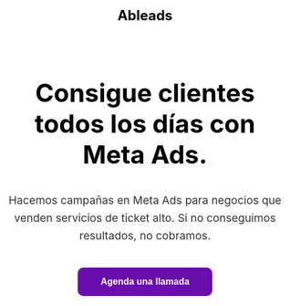 <!DOCTYPE html>
<html lang="es">
<head>
  <meta charset="UTF-8" />
  <meta name="viewport" content="width=device-width, initial-scale=1.0" />
  <title>Ableads</title>
  <link href="https://fonts.googleapis.com/css2?family=Inter:wght@400;600;700&display=swap" rel="stylesheet">
  <style>
    :root {
      --primary: #6a0dad;
      --text: #000000;
      --bg: #ffffff;
    }

    * {
      margin: 0;
      padding: 0;
      box-sizing: border-box;
    }

    html, body {
      font-family: 'Inter', sans-serif;
      background-color: var(--bg);
      color: var(--text);
      height: 100%;
      display: flex;
      flex-direction: column;
      align-items: center;
      justify-content: center;
      padding: 40px 20px;
      text-align: center;
    }

    header {
      font-weight: 700;
      font-size: 1.5rem;
      margin-bottom: 2rem;
    }

    h1 {
      font-size: 2.75rem;
      font-weight: 700;
      margin-bottom: 1.2rem;
      max-width: 700px;
    }

    p {
      font-size: 1.2rem;
      font-weight: 400;
      color: #333;
      max-width: 600px;
      margin-bottom: 2.5rem;
      line-height: 1.6;
    }

    .cta-button {
      background-color: var(--primary);
      color: #fff;
      border: none;
      padding: 1rem 2.5rem;
      font-size: 1rem;
      font-weight: 600;
      border-radius: 10px;
      cursor: pointer;
      transition: background-color 0.3s ease;
    }

    .cta-button:hover {
      background-color: #550d99;
    }

    .modal {
      display: none;
      position: fixed;
      top: 0; left: 0;
      width: 100vw; height: 100vh;
      background-color: rgba(0,0,0,0.6);
      justify-content: center;
      align-items: center;
      z-index: 1000;
    }

    .modal-content {
      position: relative;
      width: 90%;
      max-width: 800px;
      height: 90%;
      background: #fff;
      border-radius: 12px;
      overflow: hidden;
    }

    .close {
      position: absolute;
      top: 10px;
      right: 20px;
      font-size: 2rem;
      font-weight: 600;
      color: #333;
      cursor: pointer;
      z-index: 10;
    }

    iframe {
      width: 100%;
      height: 100%;
      border: none;
    }

    @media (max-width: 600px) {
      h1 {
        font-size: 2rem;
      }
      p {
        font-size: 1rem;
      }
      .cta-button {
        padding: 0.9rem 2rem;
        font-size: 0.95rem;
      }
    }
  </style>
</head>
<body>

  <header>Ableads</header>

  <h1>Consigue clientes todos los días con Meta Ads.</h1>
  <p>Hacemos campañas en Meta Ads para negocios que venden servicios de ticket alto. Si no conseguimos resultados, no cobramos.</p>

  <button class="cta-button" onclick="document.getElementById('modal').style.display='flex'">
    Agenda una llamada
  </button>

  <div id="modal" class="modal" onclick="event.target === this && (this.style.display='none')">
    <div class="modal-content">
      <div class="close" onclick="document.getElementById('modal').style.display='none'">×</div>
      <iframe src="https://calendly.com/ableads/30min"></iframe>
    </div>
  </div>

</body>
</html>
